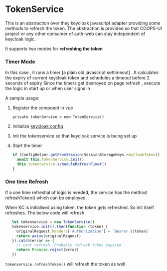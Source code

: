 # TokenService

This is an abstraction over they keycloak javascript adapter providing some methods to refresh the token.
The abstraction is provided so that COOPS-UI project or any other consumer of auth-web can stay independent of keycloak logic.


It supports two modes for **refreshing the token**



### Timer Mode
   
   In this case , it runs a timer [a plain old javascript settimeout] . It calculates the expiry of current keycloak token and schedules a timeout before 2 seconds of expiry
   Since the timers get destroyed on page refresh , execute the logic in start up or when user signs in
   
   A sample usage:
   
   1. Register the compoent in vue
        
        `private tokenService = new TokenService()`
  
   2. Initialize [keycloak config](../Signin/README.md#keycloak-initialization)

   3. Init the tokenservice so that keycloak service is being set up

   4. Start the timer
    
        ```js
        if (ConfigHelper.getFromSession(SessionStorageKeys.KeyCloakToken)) {
          await this.tokenService.init()
          this.tokenService.scheduleRefreshTimer()
        }

         ```

### One time Refresh 
   
   
  If a one time refreshal of logic is needed, the service has the method refreshToken() which can be employed.
    
  When KC is initialised using token, the token gets refreshed. So init itself refreshes. The below code will refresh
    
   ```js
      let tokenservice = new TokenService()
      tokenservice.init().then(function (token) {
        originalRequest.headers['Authorization'] = `Bearer ${token}`
        return axios(originalRequest)
      }).catch(error => {
        // cant refresh..Probably refresh token expired
        return Promise.reject(error)
      })
   ```
   
   
    
   ```tokenservice.refreshToken()``` will refresh the token as well
